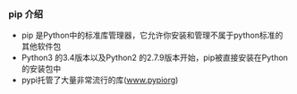 ### pip 介绍
- pip 是Python中的标准库管理器，它允许你安装和管理不属于python标准的其他软件包
- Python3 的3.4版本以及Python2 的2.7.9版本开始，pip被直接安装在Python的安装包中
- pypi托管了大量非常流行的库(www.pypiorg)